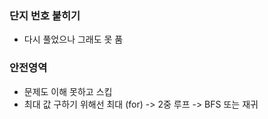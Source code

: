 ### 단지 번호 붙히기

- 다시 풀었으나 그래도 못 품

### 안전영역

- 문제도 이해 못하고 스킵
- 최대 값 구하기 위해선 최대 (for) -> 2중 루프 -> BFS 또는 재귀
